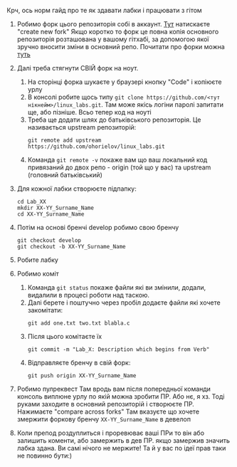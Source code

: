 Крч, ось норм гайд про те як здавати лабки і працювати з гітом

1. Робимо форк цього репозиторія собі в аккаунт. [Тут][link0] натискаєте "create new fork"
Якщо коротко то форк це повна копія основного репозиторія розташована у вашому гітхабі, за допомогою якої зручно вносити зміни в основний репо. Почитати про форки можна [туть][link1] 

2. Далі треба стягнути СВІЙ форк на ноут. 
    1. На сторінці форка шукаєте у браузері кнопку "Code" і копіюєте урлу
    2. В консолі робите щось типу `git clone https://github.com/<тут нікнейм>/linux_labs.git`. Там може якісь логіни паролі запитати ще, або пізніше. Всьо тепер код на ноуті
    3. Треба ще додати шлях до батьківського репозиторія. Це називається upstream репозиторій:
        ```
        git remote add upstream https://github.com/ohorielov/linux_labs.git
        ```
    4. Команда `git remote -v` покаже вам що ваш локальний код привязаний до двох репо - origin (той що у вас) та upstream (головний батьківський)

3. Для кожної лабки створюєте підпапку:
    ``` 
    cd Lab_XX
    mkdir XX-YY_Surname_Name
    cd XX-YY_Surname_Name
    ```

4. Потім на основі бренчі develop робимо свою бренчу
    ``` 
    git checkout develop
    git checkout -b XX-YY_Surname_Name
    ```

5. Робите лабку

6. Робимо коміт
    1. Команда `git status` покаже файли які ви змінили, додали, видалили в процесі роботи над таскою. 
    2. Далі берете і поштучно через пробіл додаєте файли які хочете закомітати:
        ```
        git add one.txt two.txt blabla.c
        ```
    3. Після цього комітаєте їх
        ```
        git commit -m "Lab_X: Description which begins from Verb"
        ```
    4. Відправляєте бренчу в свій форк:
        ```
        git push origin XX-YY_Surname_Name
        ```

7. Робимо пулреквест
    Там вродь вам після попередньої команди консоль виплюне урлу по якій можна зробити ПР. Або нє, я хз. Тоді руками заходите в основний репозиторій і створюєте ПР. Нажимаєте "compare across forks" Там вказуєте що хочете змержити форкову бренчу `XX-YY_Surname_Name` в девелоп

8. Коли препод роздуплиться і проревюває ваші ПРи то він або залишить коменти, або замержить в дев ПР. якщо замержив значить лабка здана. Ви самі нічого не мержите! Та й у вас по ідеї прав таки не повинно бути:)


[link0]: <https://github.com/ohorielov/linux_labs>
[link1]: <https://docs.github.com/en/get-started/quickstart/fork-a-repo>